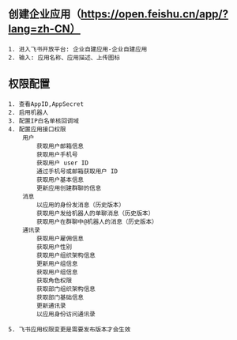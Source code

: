 ## 创建企业应用（https://open.feishu.cn/app/?lang=zh-CN）

    1. 进入飞书开放平台: 企业自建应用-企业自建应用
    2. 输入: 应用名称、应用描述、上传图标

## 权限配置

    1. 查看AppID,AppSecret
    2. 启用机器人
    3. 配置IP白名单核回调域
    4. 配置应用接口权限
        用户 
            获取用户邮箱信息
            获取用户手机号
            获取用户 user ID
            通过手机号或邮箱获取用户 ID
            获取用户基本信息
            更新应用创建群聊的信息
        消息
            以应用的身份发消息（历史版本）
            获取用户发给机器人的单聊消息（历史版本）
            获取用户在群聊中@机器人的消息（历史版本）
        通讯录
            获取用户雇佣信息
            获取用户性别
            获取用户组织架构信息
            更新用户组信息
            获取用户组信息
            获取角色权限
            获取部门组织架构信息
            获取部门基础信息
            更新通讯录
            以应用身份访问通讯录
            
    5. 飞书应用权限变更是需要发布版本才会生效

